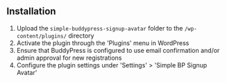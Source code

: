 ## Installation
1. Upload the `simple-buddypress-signup-avatar` folder to the `/wp-content/plugins/` directory
2. Activate the plugin through the 'Plugins' menu in WordPress
3. Ensure that BuddyPress is configured to use email confirmation and/or admin approval for new registrations
4. Configure the plugin settings under 'Settings' > 'Simple BP Signup Avatar'

